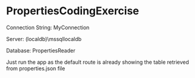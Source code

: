 # PropertiesCodingExercise


Connection String: MyConnection

Server: (localdb)\mssqllocaldb

Database: PropertiesReader




Just run the app as the default route is already showing the table retrieved from properties.json file
